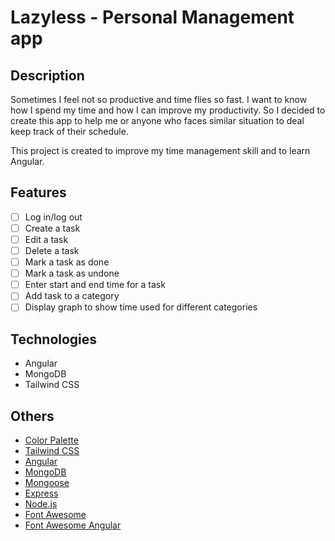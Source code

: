 # Lazyless - Personal Management app

## Description
Sometimes I feel not so productive and time flies so fast. I want to know how I spend my time and how I can improve my productivity. So I decided to create this app to help me or anyone who faces similar situation to deal keep track of their schedule.

This project is created to improve my time management skill and to learn Angular.

## Features
- [ ] Log in/log out
- [ ] Create a task
- [ ] Edit a task
- [ ] Delete a task
- [ ] Mark a task as done
- [ ] Mark a task as undone
- [ ] Enter start and end time for a task
- [ ] Add task to a category
- [ ] Display graph to show time used for different categories

## Technologies
- Angular
- MongoDB
- Tailwind CSS

## Others
- [Color Palette](https://coolors.co/0b132b-1c2541-3a506b-5bc0be-6fffe9)
- [Tailwind CSS](https://tailwindcss.com/)
- [Angular](https://angular.io/)
- [MongoDB](https://www.mongodb.com/)
- [Mongoose](https://mongoosejs.com/)
- [Express](https://expressjs.com/)
- [Node.js](https://nodejs.org/en/)
- [Font Awesome](https://fontawesome.com/)
- [Font Awesome Angular](https://github.com/FortAwesome/angular-fontawesome/blob/HEAD/docs/usage/features.md)